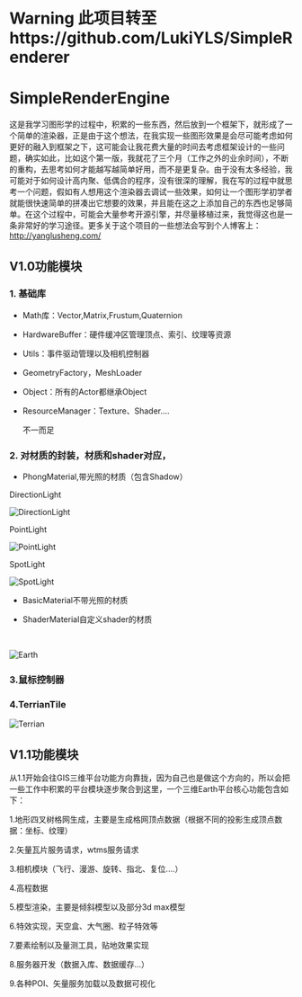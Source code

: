   # Warning 此项目转至https://github.com/LukiYLS/SimpleRenderer



# SimpleRenderEngine
​	这是我学习图形学的过程中，积累的一些东西，然后放到一个框架下，就形成了一个简单的渲染器，正是由于这个想法，在我实现一些图形效果是会尽可能考虑如何更好的融入到框架之下，这可能会让我花费大量的时间去考虑框架设计的一些问题，确实如此，比如这个第一版，我就花了三个月（工作之外的业余时间），不断的重构，去思考如何才能越写越简单好用，而不是更复杂。由于没有太多经验，我可能对于如何设计高内聚、低偶合的程序，没有很深的理解，我在写的过程中就思考一个问题，假如有人想用这个渲染器去调试一些效果，如何让一个图形学初学者就能很快速简单的拼凑出它想要的效果，并且能在这之上添加自己的东西也足够简单。在这个过程中，可能会大量参考开源引擎，并尽量移植过来，我觉得这也是一条非常好的学习途径。更多关于这个项目的一些想法会写到个人博客上：http://yanglusheng.com/

## V1.0功能模块



###  1. 基础库

- Math库：Vector,Matrix,Frustum,Quaternion

- HardwareBuffer：硬件缓冲区管理顶点、索引、纹理等资源

- Utils：事件驱动管理以及相机控制器

- GeometryFactory，MeshLoader

- Object：所有的Actor都继承Object

- ResourceManager：Texture、Shader....

  不一而足

### 2. 对材质的封装，材质和shader对应，

- PhongMaterial,带光照的材质（包含Shadow）

DirectionLight

![DirectionLight](http://ovi6hpv55.bkt.clouddn.com/Light_ShadowMap.png)

PointLight

![PointLight](http://ovi6hpv55.bkt.clouddn.com/point.png)

SpotLight

![SpotLight](http://ovi6hpv55.bkt.clouddn.com/spot.png)



- BasicMaterial不带光照的材质

- ShaderMaterial自定义shader的材质

  ​

![Earth](http://ovi6hpv55.bkt.clouddn.com/earth.png)

### 3.鼠标控制器 



###  4.TerrianTile



![Terrian](http://ovi6hpv55.bkt.clouddn.com/terrian.png)




## V1.1功能模块



​	从1.1开始会往GIS三维平台功能方向靠拢，因为自己也是做这个方向的，所以会把一些工作中积累的平台模块逐步聚合到这里，一个三维Earth平台核心功能包含如下：

1.地形四叉树格网生成，主要是生成格网顶点数据（根据不同的投影生成顶点数据：坐标、纹理）

2.矢量瓦片服务请求，wtms服务请求

3.相机模块（飞行、漫游、旋转、指北、复位....）

4.高程数据

5.模型渲染，主要是倾斜模型以及部分3d max模型

6.特效实现，天空盒、大气圈、粒子特效等

7.要素绘制以及量测工具，贴地效果实现

8.服务器开发（数据入库、数据缓存...）

9.各种POI、矢量服务加载以及数据可视化
